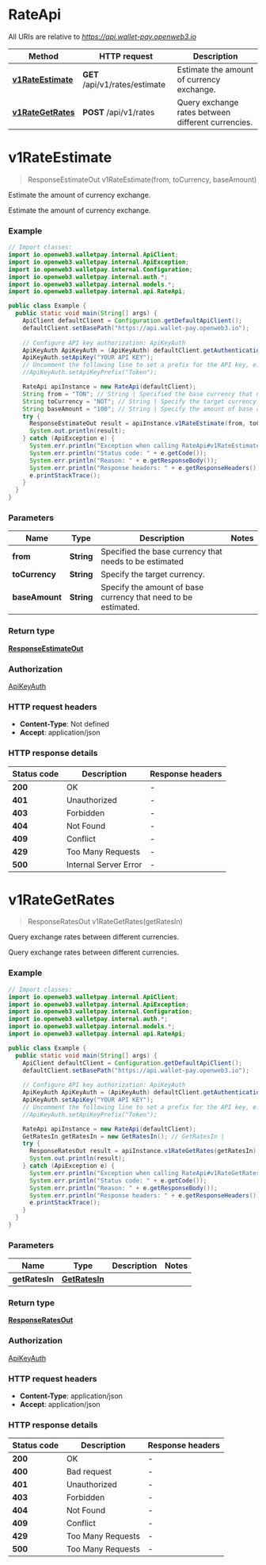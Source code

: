 # RateApi

All URIs are relative to *https://api.wallet-pay.openweb3.io*

Method | HTTP request | Description
------------- | ------------- | -------------
[**v1RateEstimate**](RateApi.md#v1RateEstimate) | **GET** /api/v1/rates/estimate | Estimate the amount of currency exchange.
[**v1RateGetRates**](RateApi.md#v1RateGetRates) | **POST** /api/v1/rates | Query exchange rates between different currencies. 


<a name="v1RateEstimate"></a>
# **v1RateEstimate**
> ResponseEstimateOut v1RateEstimate(from, toCurrency, baseAmount)

Estimate the amount of currency exchange.

Estimate the amount of currency exchange.

### Example
```java
// Import classes:
import io.openweb3.walletpay.internal.ApiClient;
import io.openweb3.walletpay.internal.ApiException;
import io.openweb3.walletpay.internal.Configuration;
import io.openweb3.walletpay.internal.auth.*;
import io.openweb3.walletpay.internal.models.*;
import io.openweb3.walletpay.internal.api.RateApi;

public class Example {
  public static void main(String[] args) {
    ApiClient defaultClient = Configuration.getDefaultApiClient();
    defaultClient.setBasePath("https://api.wallet-pay.openweb3.io");
    
    // Configure API key authorization: ApiKeyAuth
    ApiKeyAuth ApiKeyAuth = (ApiKeyAuth) defaultClient.getAuthentication("ApiKeyAuth");
    ApiKeyAuth.setApiKey("YOUR API KEY");
    // Uncomment the following line to set a prefix for the API key, e.g. "Token" (defaults to null)
    //ApiKeyAuth.setApiKeyPrefix("Token");

    RateApi apiInstance = new RateApi(defaultClient);
    String from = "TON"; // String | Specified the base currency that needs to be estimated
    String toCurrency = "NOT"; // String | Specify the target currency.
    String baseAmount = "100"; // String | Specify the amount of base currency that need to be estimated.
    try {
      ResponseEstimateOut result = apiInstance.v1RateEstimate(from, toCurrency, baseAmount);
      System.out.println(result);
    } catch (ApiException e) {
      System.err.println("Exception when calling RateApi#v1RateEstimate");
      System.err.println("Status code: " + e.getCode());
      System.err.println("Reason: " + e.getResponseBody());
      System.err.println("Response headers: " + e.getResponseHeaders());
      e.printStackTrace();
    }
  }
}
```

### Parameters

Name | Type | Description  | Notes
------------- | ------------- | ------------- | -------------
 **from** | **String**| Specified the base currency that needs to be estimated |
 **toCurrency** | **String**| Specify the target currency. |
 **baseAmount** | **String**| Specify the amount of base currency that need to be estimated. |

### Return type

[**ResponseEstimateOut**](ResponseEstimateOut.md)

### Authorization

[ApiKeyAuth](../README.md#ApiKeyAuth)

### HTTP request headers

 - **Content-Type**: Not defined
 - **Accept**: application/json

### HTTP response details
| Status code | Description | Response headers |
|-------------|-------------|------------------|
**200** | OK |  -  |
**401** | Unauthorized |  -  |
**403** | Forbidden |  -  |
**404** | Not Found |  -  |
**409** | Conflict |  -  |
**429** | Too Many Requests |  -  |
**500** | Internal Server Error |  -  |

<a name="v1RateGetRates"></a>
# **v1RateGetRates**
> ResponseRatesOut v1RateGetRates(getRatesIn)

Query exchange rates between different currencies. 

Query exchange rates between different currencies.

### Example
```java
// Import classes:
import io.openweb3.walletpay.internal.ApiClient;
import io.openweb3.walletpay.internal.ApiException;
import io.openweb3.walletpay.internal.Configuration;
import io.openweb3.walletpay.internal.auth.*;
import io.openweb3.walletpay.internal.models.*;
import io.openweb3.walletpay.internal.api.RateApi;

public class Example {
  public static void main(String[] args) {
    ApiClient defaultClient = Configuration.getDefaultApiClient();
    defaultClient.setBasePath("https://api.wallet-pay.openweb3.io");
    
    // Configure API key authorization: ApiKeyAuth
    ApiKeyAuth ApiKeyAuth = (ApiKeyAuth) defaultClient.getAuthentication("ApiKeyAuth");
    ApiKeyAuth.setApiKey("YOUR API KEY");
    // Uncomment the following line to set a prefix for the API key, e.g. "Token" (defaults to null)
    //ApiKeyAuth.setApiKeyPrefix("Token");

    RateApi apiInstance = new RateApi(defaultClient);
    GetRatesIn getRatesIn = new GetRatesIn(); // GetRatesIn | 
    try {
      ResponseRatesOut result = apiInstance.v1RateGetRates(getRatesIn);
      System.out.println(result);
    } catch (ApiException e) {
      System.err.println("Exception when calling RateApi#v1RateGetRates");
      System.err.println("Status code: " + e.getCode());
      System.err.println("Reason: " + e.getResponseBody());
      System.err.println("Response headers: " + e.getResponseHeaders());
      e.printStackTrace();
    }
  }
}
```

### Parameters

Name | Type | Description  | Notes
------------- | ------------- | ------------- | -------------
 **getRatesIn** | [**GetRatesIn**](GetRatesIn.md)|  |

### Return type

[**ResponseRatesOut**](ResponseRatesOut.md)

### Authorization

[ApiKeyAuth](../README.md#ApiKeyAuth)

### HTTP request headers

 - **Content-Type**: application/json
 - **Accept**: application/json

### HTTP response details
| Status code | Description | Response headers |
|-------------|-------------|------------------|
**200** | OK |  -  |
**400** | Bad request |  -  |
**401** | Unauthorized |  -  |
**403** | Forbidden |  -  |
**404** | Not Found |  -  |
**409** | Conflict |  -  |
**429** | Too Many Requests |  -  |
**500** | Too Many Requests |  -  |

